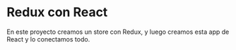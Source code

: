 # Redux con React

En este proyecto creamos un store con Redux, y luego creamos esta app de React y lo conectamos todo.
